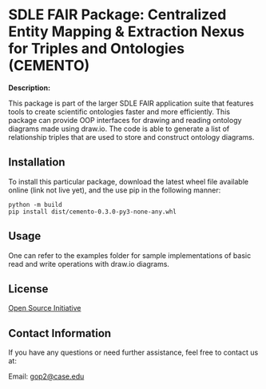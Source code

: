 # SDLE FAIR Package: Centralized Entity Mapping & Extraction Nexus for Triples and Ontologies (CEMENTO)

**Description:**

This package is part of the larger SDLE FAIR application suite that features tools to create scientific ontologies faster and more efficiently. This package can provide OOP interfaces for drawing and reading ontology diagrams made using draw.io. The code is able to generate a list of relationship triples that are used to store and construct ontology diagrams.

## Installation

To install this particular package, download the latest wheel file available online (link not live yet), and the use pip in the following manner:

```
python -m build
pip install dist/cemento-0.3.0-py3-none-any.whl
```

## Usage

One can refer to the examples folder for sample implementations of basic read and write operations with draw.io diagrams.

## License

[Open Source Initiative](https://opensource.org/licenses)

## Contact Information
If you have any questions or need further assistance, feel free to contact us at:

Email: 
[gop2@case.edu]()